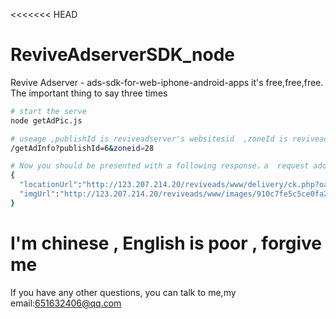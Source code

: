 <<<<<<< HEAD
# ReviveAdserverSDK_node
 Revive Adserver - ads-sdk-for-web-iphone-android-apps
 it's free,free,free.
 The important thing to say three times

``` bash
# start the serve
node getAdPic.js

# useage ,publishId is reviveadserver's websitesid  ,zoneId is reviveadserver's zoneid
/getAdInfo?publishId=6&zoneid=28

# Now you should be presented with a following response，a  request add click will be occur when the locationurl is loaded.
{
  "locationUrl":"http://123.207.214.20/reviveads/www/delivery/ck.php?oaparams=2__bannerid=34__zoneid=30__cb=0737b07df3__oadest=http%3A%2F%2Fmiex.io%2Fkaihujiaoyi%2Fmihuipingtai%2F",
  "imgUrl":"http://123.207.214.20/reviveads/www/images/910c7fe5c5ce0fa291f3feae8acbb460.png"
}
```

# I'm chinese , English is poor , forgive me
 If you have any other questions, you can talk to me,my email:651632406@qq.com